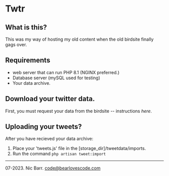 # Twtr

## What is this?
This was my way of hosting my old content when the old birdsite finally gags over.

## Requirements
* web server that can run PHP 8.1 (NGINX preferred.)
* Database server (mySQL used for testing)
* Your data archive.


## Download your twitter data.
First, you must request your data from the birdsite -- instructions _here_.

## Uploading your tweets?
After you have recieved your data archive:

1. Place your 'tweets.js' file in the [storage_dir]/tweetdata/imports.
2. Run the command `php artisan tweet:import`


---
07-2023. Nic Barr. <code@bearlovescode.com>


